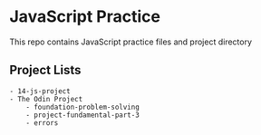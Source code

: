 # JavaScript Practice

This repo contains JavaScript practice files and project directory

## Project Lists

    - 14-js-project
    - The Odin Project
        - foundation-problem-solving
        - project-fundamental-part-3
        - errors
